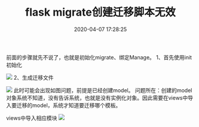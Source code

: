 ﻿---
title: flask migrate创建迁移脚本无效
tags: 
- python
- flask
categories:
- python
date: 2020-04-07 17:28:25
---
前面的步骤就先不说了，也就是初始化migrate、绑定Manage。
1、首先使用init初始化


![](https://img-blog.csdnimg.cn/20200407172128417.png?x-oss-process=image/watermark,type_ZmFuZ3poZW5naGVpdGk,shadow_10,text_aHR0cHM6Ly9ibG9nLmNzZG4ubmV0L3dtamYx,size_16,color_FFFFFF,t_70)
2、生成迁移文件

![](https://img-blog.csdnimg.cn/20200407172335172.png)
此时可能会出现如图问题，前提是已经创建model。
问题所在：创建的model对象系统不知道，没有告诉系统，也就是没有实例化对象。因此需要在views中导入要迁移的model，系统才知道要迁移哪个模板。

views中导入相应模块
![](https://img-blog.csdnimg.cn/20200407181334290.png)


